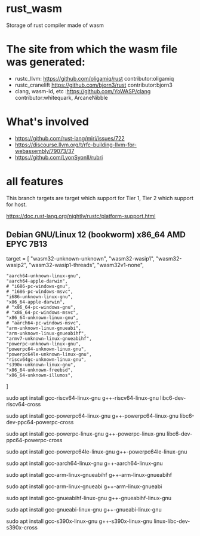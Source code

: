 # rust_wasm
Storage of rust compiler made of wasm

# The site from which the wasm file was generated:
- rustc_llvm: https://github.com/oligamiq/rust contributor:oligamiq
- rustc_cranelift https://github.com/bjorn3/rust contributor:bjorn3
- clang, wasm-ld, etc :https://github.com/YoWASP/clang contributor:whitequark, ArcaneNibble

# What's involved
- https://github.com/rust-lang/miri/issues/722
- https://discourse.llvm.org/t/rfc-building-llvm-for-webassembly/79073/37
- https://github.com/LyonSyonII/rubri

# all features
This branch targets are target which support for Tier 1, Tier 2 which support for host.

https://doc.rust-lang.org/nightly/rustc/platform-support.html

## Debian GNU/Linux 12 (bookworm) x86_64 AMD EPYC 7B13
target = [
    "wasm32-unknown-unknown",
    "wasm32-wasip1",
    "wasm32-wasip2",
    "wasm32-wasip1-threads",
    "wasm32v1-none",

    "aarch64-unknown-linux-gnu",
    "aarch64-apple-darwin",
    # "i686-pc-windows-gnu",
    # "i686-pc-windows-msvc",
    "i686-unknown-linux-gnu",
    "x86_64-apple-darwin",
    # "x86_64-pc-windows-gnu",
    # "x86_64-pc-windows-msvc",
    "x86_64-unknown-linux-gnu",
    # "aarch64-pc-windows-msvc",
    "arm-unknown-linux-gnueabi",
    "arm-unknown-linux-gnueabihf",
    "armv7-unknown-linux-gnueabihf",
    "powerpc-unknown-linux-gnu",
    "powerpc64-unknown-linux-gnu",
    "powerpc64le-unknown-linux-gnu",
    "riscv64gc-unknown-linux-gnu",
    "s390x-unknown-linux-gnu",
    "x86_64-unknown-freebsd",
    "x86_64-unknown-illumos",
]

sudo apt install gcc-riscv64-linux-gnu g++-riscv64-linux-gnu libc6-dev-riscv64-cross

sudo apt install gcc-powerpc64-linux-gnu g++-powerpc64-linux-gnu libc6-dev-ppc64-powerpc-cross

sudo apt install gcc-powerpc-linux-gnu g++-powerpc-linux-gnu libc6-dev-ppc64-powerpc-cross

sudo apt install gcc-powerpc64le-linux-gnu g++-powerpc64le-linux-gnu

sudo apt install gcc-aarch64-linux-gnu g++-aarch64-linux-gnu

sudo apt install gcc-arm-linux-gnueabihf g++-arm-linux-gnueabihf

sudo apt install gcc-arm-linux-gnueabi g++-arm-linux-gnueabi

sudo apt install gcc-gnueabihf-linux-gnu g++-gnueabihf-linux-gnu

sudo apt install gcc-gnueabi-linux-gnu g++-gnueabi-linux-gnu

sudo apt install gcc-s390x-linux-gnu g++-s390x-linux-gnu linux-libc-dev-s390x-cross
